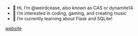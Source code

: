 - 👋 Hi, I’m @weirdcease, also known as CAS or dynamite14
- 👀 I’m interested in coding, gaming, and creating music
- 🌱 I’m currently learning about Flask and SQLite!

<a href="https://weirdcease.com" target="_blank">website</a><br>
